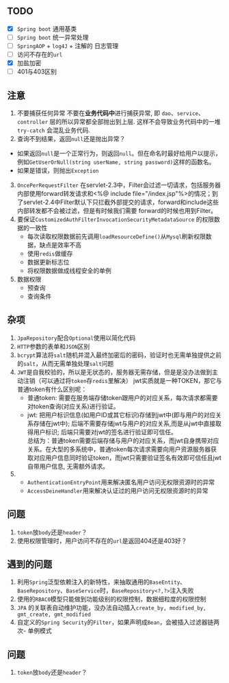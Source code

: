 ## TODO
 - [x] `Spring boot` 通用基类
 - [ ] `Spring boot` 统一异常处理 
 - [ ] `SpringAOP` + `log4J` + 注解的 日志管理
 - [ ] 访问不存在的`url`
 - [x] 加盐加密
 - [ ] 401与403区别
## 注意
1. 不要捕获任何异常
不要在**业务代码中**进行捕获异常, 即 `dao`、`service`、`controller` 层的所以异常都全部抛出到上层. 这样不会导致业务代码中的一堆  `try-catch`  会混乱业务代码.
2.  查询不到结果，返回`null`还是抛出异常？
- 如果返回`null`是一个正常行为，则返回`null`。但在命名时最好给用户以提示，例如`GetUserOrNull(string userName, string password)`这样的函数名。
- 如果是错误，则抛出`Exception`
3. `OncePerRequestFilter`
在servlet-2.3中，Filter会过滤一切请求，包括服务器内部使用forward转发请求和<%@ include file="/index.jsp"%>的情况；到了servlet-2.4中Filter默认下只拦截外部提交的请求，forward和include这些内部转发都不会被过滤，但是有时候我们需要 forward的时候也用到Filter。
4. 要保证`CustomizedAuthFilterInvocationSecurityMetadataSource` 的权限数据的一致性
	- 每次读取权限数据前先调用`loadResourceDefine()`从`Mysql`刷新权限数据，缺点是效率不高
	- 使用`redis`做缓存
	- 数据更新标志位
	- 将权限数据做成线程安全的单例
5. 数据权限
	- 预查询
	- 查询条件

## 杂项
1. `JpaRepository`配合`Optional`使用以简化代码
2. `HTTP`参数的表单和`JSON`区别
3. `bcrypt`算法将`salt`随机并混入最终加密后的密码，验证时也无需单独提供之前的`salt`，从而无需单独处理`salt`问题
4. `JWT`是自我校验的，所以是无状态的，服务器无需存储，但是是没办法做到主动注销（可以通过将`token`存`redis`里解决）
jwt实质就是一种TOKEN，那它与普通token有什么区别呢：  
	- 普通token: 需要在服务端存储token跟用户的对应关系，每次请求都需要对token查询(对应关系)进行验证。  
	- jwt: 把用户标识信息(如用户ID或其它标识)存储到jwt中(即与用户的对应关系存储在jwt中); 后端不需要存储jwt与用户的对应关系,而是从jwt中直接取得用户标识; 后端只需要对jwt的签名进行验证即可信任。  
总结为：普通token需要后端存储与用户的对应关系，而jwt自身携带对应关系。在大型的多系统中，普通token每次请求需要向用户资源服务器获取对应用户信息同时验证token，而jwt只需要验证签名有效即可信任且jwt自带用户信息, 无需额外请求。
5. 
	- `AuthenticationEntryPoint`用来解决匿名用户访问无权限资源时的异常
	- `AccessDeineHandler`用来解决认证过的用户访问无权限资源时的异常
## 问题
1. `token`放`body`还是`header`？
2. 使用权限管理时，用户访问不存在的`url`是返回404还是403好？

## 遇到的问题
1. 利用`Spring`泛型依赖注入的新特性，来抽取通用的`BaseEntity`、`BaseRepository`、`BaseService`时，`BaseRepository<?,?>`注入失败
2. 使用的`RBAC0`模型只能做到功能级别的权限控制，数据细粒度的权限控制
3. `JPA` 的关联表自动维护功能，没办法自动插入`create_by, modified_by, gmt_create, gmt_modified`
4. 自定义的`Spring Security`的`Filter`，如果声明成`Bean`，会被插入过滤器链两次- 单例模式
## 问题
1. `token`放`body`还是`header`？

<!--stackedit_data:
eyJoaXN0b3J5IjpbLTExMzMyMjM5MTksLTE0OTM4MzA2MDksMT
E4ODQ4MTE4OCwyNjIyMjE0NzAsMTExNzg3NDI4MywxMzkyNjYx
NzcyLDIwMzc5NzkyMzQsMTU3MTgwMjk5OCwzNDMxNzg4MTEsLT
E0Mzc3MjE2MDEsLTE4NTUzNDQwMiwtOTU1MDg1ODUyLC0xNjc2
MDc2Njc4LC0xNzA0MTIyMDEsLTc1ODg1NDQ4NywtMTYyOTcyMj
c2OCwyMDQ0NTkxODA2LC0xMjI0MjIwNjE2LC0xMzUyMjA3NDc4
LC0xNTk0MjQ5MDgxXX0=
-->
